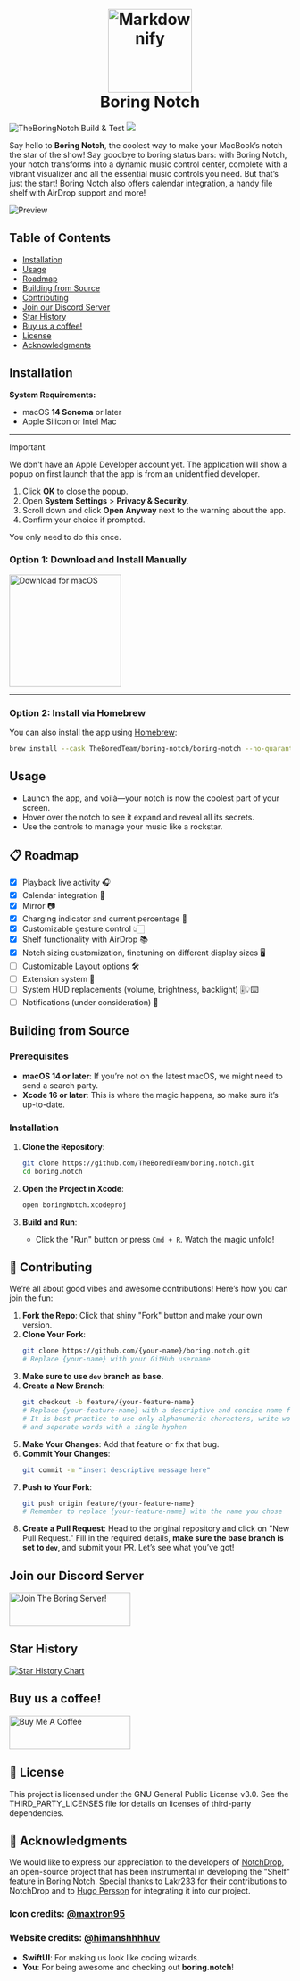<h1 align="center">
  <br>
  <a href="http://thebored.name"><img src="https://framerusercontent.com/images/RFK4vs0kn8pRMuOO58JeyoemXA.png?scale-down-to=256" alt="Markdownify" width="150"></a>
  <br>
  Boring Notch
  <br>
</h1>


![TheBoringNotch Build & Test](https://github.com/TheBoredTeam/boring.notch/actions/workflows/cicd.yml/badge.svg)
[![](https://dcbadge.limes.pink/api/server/https://discord.gg/c8JXA7qrPm?style=flat)](https://discord.gg/c8JXA7qrPm)

<!--Welcome to **Boring.Notch**, the coolest way to make your MacBook's notch the star of the show! Forget about those boring status bars—our notch turns into a dynamic music control center, complete with a snazzy visualizer and all the music controls you need. It's like having a mini concert right at the top of your screen! -->

Say hello to **Boring Notch**, the coolest way to make your MacBook’s notch the star of the show! Say goodbye to boring status bars: with Boring Notch, your notch transforms into a dynamic music control center, complete with a vibrant visualizer and all the essential music controls you need. But that’s just the start! Boring Notch also offers calendar integration, a handy file shelf with AirDrop support and more!

![Preview](https://github.com/user-attachments/assets/722f1536-e5a1-45d5-b905-86447666b771)


<!--![Boring Notch Build & Test](https://github.com/TheBoredTeam/boring.notch/actions/workflows/cicd.yml/badge.svg)-->


<!--https://github.com/user-attachments/assets/19b87973-4b3a-4853-b532-7e82d1d6b040-->

## Table of Contents
- [Installation](#installation)
- [Usage](#usage)
- [Roadmap](#-roadmap)
- [Building from Source](#building-from-source)
- [Contributing](#-contributing)
- [Join our Discord Server](#join-our-discord-server)
- [Star History](#star-history)
- [Buy us a coffee!](#buy-us-a-coffee)
- [License](#-license)
- [Acknowledgments](#-acknowledgments)

## Installation

**System Requirements:**  
- macOS **14 Sonoma** or later  
- Apple Silicon or Intel Mac

---
> [!IMPORTANT]
> We don't have an Apple Developer account yet. The application will show a popup on first launch that the app is from an unidentified developer.
> 1. Click **OK** to close the popup.
> 2. Open **System Settings** > **Privacy & Security**.
> 3. Scroll down and click **Open Anyway** next to the warning about the app.
> 4. Confirm your choice if prompted.
>
> You only need to do this once.


### Option 1: Download and Install Manually
<a href="https://github.com/TheBoredTeam/boring.notch/releases/latest/download/Flying_Rabbit.dmg" target="_self"><img width="200" src="https://github.com/user-attachments/assets/e3179be1-8416-4b8a-b417-743e1ecc67d6" alt="Download for macOS" /></a>

---

### Option 2: Install via Homebrew

You can also install the app using [Homebrew](https://brew.sh):

```bash
brew install --cask TheBoredTeam/boring-notch/boring-notch --no-quarantine
```

## Usage

- Launch the app, and voilà—your notch is now the coolest part of your screen.
- Hover over the notch to see it expand and reveal all its secrets.
- Use the controls to manage your music like a rockstar.

## 📋 Roadmap
- [x] Playback live activity 🎧
- [x] Calendar integration 📆
- [x] Mirror 📷
- [x] Charging indicator and current percentage 🔋
- [x] Customizable gesture control 👆🏻
- [x] Shelf functionality with AirDrop 📚
- [x] Notch sizing customization, finetuning on different display sizes 🖥️
- [ ] Customizable Layout options 🛠️
- [ ] Extension system 🧩
- [ ] System HUD replacements (volume, brightness, backlight) 🎚️💡⌨️
- [ ] Notifications (under consideration) 🔔
<!-- - [ ] Clipboard history manager 📌 `Extension` -->
<!-- - [ ] Download indicator of different browsers (Safari, Chromium browsers, Firefox) 🌍 `Extension`-->
<!-- - [ ] Customizable function buttons 🎛️ -->
<!-- - [ ] App switcher 🪄 -->

<!-- ## 🧩 Extensions
> [!NOTE]
> We’re hard at work on some awesome extensions! Stay tuned, and we’ll keep you updated as soon as they’re released. -->

## Building from Source

### Prerequisites

- **macOS 14 or later**: If you’re not on the latest macOS, we might need to send a search party.
- **Xcode 16 or later**: This is where the magic happens, so make sure it’s up-to-date.

### Installation

1. **Clone the Repository**:
   ```bash
   git clone https://github.com/TheBoredTeam/boring.notch.git
   cd boring.notch
   ```

2. **Open the Project in Xcode**:
   ```bash
   open boringNotch.xcodeproj
   ```

3. **Build and Run**:
    - Click the "Run" button or press `Cmd + R`. Watch the magic unfold!

## 🤝 Contributing

We’re all about good vibes and awesome contributions! Here’s how you can join the fun:

1. **Fork the Repo**: Click that shiny "Fork" button and make your own version.
2. **Clone Your Fork**:
   ```bash
   git clone https://github.com/{your-name}/boring.notch.git
   # Replace {your-name} with your GitHub username
   ```
3. **Make sure to use `dev` branch as base.**
4. **Create a New Branch**:
   ```bash
   git checkout -b feature/{your-feature-name}
   # Replace {your-feature-name} with a descriptive and concise name for your branch
   # It is best practice to use only alphanumeric characters, write words in lowercase
   # and seperate words with a single hyphen
   ```
5. **Make Your Changes**: Add that feature or fix that bug.
6. **Commit Your Changes**:
   ```bash
   git commit -m "insert descriptive message here"
   ```
7. **Push to Your Fork**:
   ```bash
   git push origin feature/{your-feature-name}
   # Remember to replace {your-feature-name} with the name you chose
   ```
8. **Create a Pull Request**: Head to the original repository and click on "New Pull Request." Fill in the required details, **make sure the base branch is set to `dev`**, and submit your PR. Let’s see what you’ve got!

## Join our Discord Server

<a href="https://discord.gg/GvYcYpAKTu" target="_blank"><img src="https://iili.io/28m3GHv.png" alt="Join The Boring Server!" style="height: 60px !important;width: 217px !important;" ></a>

## Star History

<a href="https://www.star-history.com/#TheBoredTeam/boring.notch&Timeline">
 <picture>
   <source media="(prefers-color-scheme: dark)" srcset="https://api.star-history.com/svg?repos=TheBoredTeam/boring.notch&type=Timeline&theme=dark" />
   <source media="(prefers-color-scheme: light)" srcset="https://api.star-history.com/svg?repos=TheBoredTeam/boring.notch&type=Timeline" />
   <img alt="Star History Chart" src="https://api.star-history.com/svg?repos=TheBoredTeam/boring.notch&type=Timeline" />
 </picture>
</a>

## Buy us a coffee!

<a href="https://www.buymeacoffee.com/jfxh67wvfxq" target="_blank"><img src="https://cdn.buymeacoffee.com/buttons/v2/default-red.png" alt="Buy Me A Coffee" style="height: 60px !important;width: 217px !important;" ></a>


## 📝 License

This project is licensed under the GNU General Public License v3.0.
See the THIRD_PARTY_LICENSES file for details on licenses of third-party dependencies.


## 🎉 Acknowledgments

We would like to express our appreciation to the developers of [NotchDrop](https://github.com/Lakr233/NotchDrop), an open-source project that has been instrumental in developing the "Shelf" feature in Boring Notch. Special thanks to Lakr233 for their contributions to NotchDrop and to [Hugo Persson](https://github.com/Hugo-Persson) for integrating it into our project.

### Icon credits: [@maxtron95](https://github.com/maxtron95)
### Website credits: [@himanshhhhuv](https://github.com/himanshhhhuv)

- **SwiftUI**: For making us look like coding wizards.
- **You**: For being awesome and checking out **boring.notch**!


